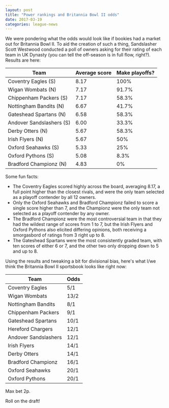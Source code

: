 ```yaml
---
layout: post
title: "Power rankings and Britannia Bowl II odds"
date: 2017-03-19
categories: league-news
---
```


We were pondering what the odds would look like if bookies had a market out for Britannia Bowl II. To aid the creation of such a thing, Sandslasher Scott Westwood conducted a poll of owners asking for their rating of each team in UK Dynasty (you can tell the off-season is in full flow, right?). Results are here:

| Team | Average score | Make playoffs? |
| ---- | ------------- | --------- |
| Coventry Eagles (S) | 8.17 | 100% |
| Wigan Wombats (N) | 7.17 | 91.7% |
| Chippenham Packers (S) | 7.17 | 58.3% |
| Nottingham Bandits (N) | 6.67 | 41.7% |
| Gateshead Spartans (N) | 6.58 | 58.3% |
| Andover Sandslashers (S) | 6.00 | 33.3% |
| Derby Otters (N) | 5.67 | 58.3% |
| Irish Flyers (N) | 5.67 | 50% |
| Oxford Seahawks (S) | 5.33 | 25% |
| Oxford Pythons (S) | 5.08 | 8.3% |
| Bradford Championz (N) | 4.83 | 0% |

Some fun facts:

- The Coventry Eagles scored highly across the board, averaging 8.17, a full point higher than the closest rivals, and were the only team selected as a playoff contender by all 12 owners.
- Only the Oxford Seahawks and Bradford Championz failed to score a single score higher than 7, and the Championz were the only team not selected as a playoff contender by any owner.
- The Bradford Championz were the most controversial team in that they had the wildest range of scores from 1 to 7, but the Irish Flyers and Oxford Pythons also elicited differing opinions, both receiving a smorgasbord of ratings from 3 right up to 8. 
- The Gateshead Spartans were the most consistently graded team, with ten scores of either 6 or 7, and the other two only dropping down to 5 and up to 8.


Using the results and tweaking a bit for divisional bias, here's what I/we think the Britannia Bowl II sportsbook looks like right now:

| Team | Odds |
| ---- | ---- |
| Coventry Eagles | 5/1 |
| Wigan Wombats | 13/2 |
| Nottingham Bandits | 8/1 |
| Chippenham Packers | 9/1 |
| Gateshead Spartans | 10/1 |
| Hereford Chargers | 12/1 |
| Andover Sandslashers | 12/1 |
| Irish Flyers | 14/1 | 
| Derby Otters | 14/1 |
| Bradford Championz | 16/1 |
| Oxford Seahawks | 20/1 |
| Oxford Pythons | 20/1 |

Max bet 2p.

Roll on the draft!